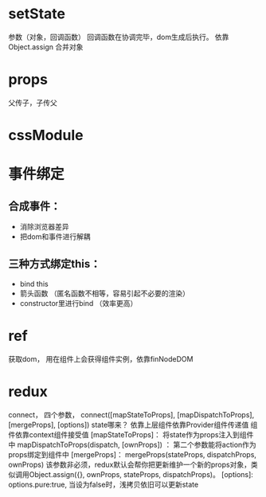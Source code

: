 # setState
参数（对象，回调函数）
回调函数在协调完毕，dom生成后执行。
依靠Object.assign 合并对象
# props
父传子，子传父
# cssModule
# 事件绑定
## 合成事件：
- 消除浏览器差异
- 把dom和事件进行解耦
## 三种方式绑定this：
- bind this
- 箭头函数  （匿名函数不相等，容易引起不必要的渲染）
- constructor里进行bind （效率更高）
# ref
获取dom，  用在组件上会获得组件实例，依靠finNodeDOM
# redux
connect，
四个参数，
connect([mapStateToProps], [mapDispatchToProps], [mergeProps], [options])
state哪来？
依靠上层组件依靠Provider组件传递值 
组件依靠context组件接受值
[mapStateToProps]：
将state作为props注入到组件中
mapDispatchToProps(dispatch, [ownProps]) ：
第二个参数能将action作为props绑定到组件中
[mergeProps]：
mergeProps(stateProps, dispatchProps, ownProps) 该参数非必须，redux默认会帮你把更新维护一个新的props对象，类似调用Object.assign({}, ownProps, stateProps, dispatchProps)。
[options]:
options.pure:true, 当设为false时，浅拷贝依旧可以更新state

